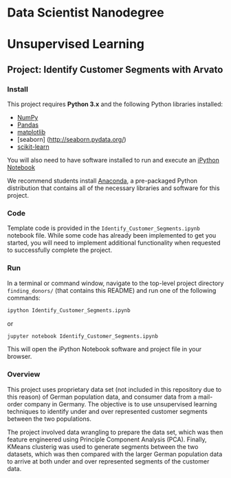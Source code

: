 # Data Scientist Nanodegree
# Unsupervised Learning
## Project: Identify Customer Segments with Arvato

### Install

This project requires **Python 3.x** and the following Python libraries installed:

- [NumPy](http://www.numpy.org/)
- [Pandas](http://pandas.pydata.org)
- [matplotlib](http://matplotlib.org/)
- [seaborn] (http://seaborn.pydata.org/)
- [scikit-learn](http://scikit-learn.org/stable/)

You will also need to have software installed to run and execute an [iPython Notebook](http://ipython.org/notebook.html)

We recommend students install [Anaconda](https://www.continuum.io/downloads), a pre-packaged Python distribution that contains all of the necessary libraries and software for this project.

### Code

Template code is provided in the `Identify_Customer_Segments.ipynb` notebook file. While some code has already been implemented to get you started, you will need to implement additional functionality when requested to successfully complete the project.

### Run

In a terminal or command window, navigate to the top-level project directory `finding_donors/` (that contains this README) and run one of the following commands:

```bash
ipython Identify_Customer_Segments.ipynb
```  
or
```bash
jupyter notebook Identify_Customer_Segments.ipynb
```

This will open the iPython Notebook software and project file in your browser.

### Overview

This project uses proprietary data set (not included in this repository due to this reason) of German population data, and consumer data from a mail-order company in Germany. The objective is to use unsupervised learning techniques to identify under and over represented customer segments between the two populations.

The project involved data wrangling to prepare the data set, which was then feature engineered using Principle Component Analysis (PCA). Finally, KMeans clusterig was used to generate segments between the two datasets, which was then compared with the larger German population data to arrive at both under and over represented segments of the customer data.
